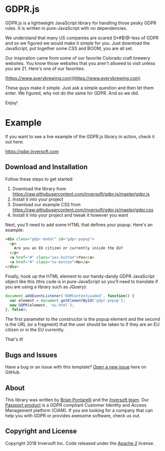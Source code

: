 # GDPR.js

GDPR.js is a lightweight JavaScript library for handling those pesky GDPR rules. It is written in pure-JavaScript with no dependencies.

We understand that many US companies are scared S*#$!@-less of GDPR and so we figured we would make it simple for you. Just download the JavaScript, put together some CSS and BOOM, you are all set.

Our inspiration came from some of our favorite Colorado craft brewery websites. You know those websites that you aren't allowed to visit unless you are 21. Here's one of our favorites:

[https://www.averybrewing.com](https://www.averybrewing.com)

These guys make it simple. Just ask a simple question and then let them enter. We figured, why not do the same for GDPR. And so we did. 

Enjoy!

# Example

If you want to see a live example of the GDPR.js library in action, check it out here:

https://gdpr.inversoft.com

## Download and Installation

Follow these steps to get started:

1. Download the library from https://raw.githubusercontent.com/inversoft/gdpr.js/master/gdpr.js
2. Install it into your project
3. Download our example CSS from https://raw.githubusercontent.com/inversoft/gdpr.js/master/gdpr.css
4. Install it into your project and tweak it however you want

Next, you'll need to add some HTML that defines your popup. Here's an example:

```html
<div class="gdpr-modal" id="gdpr-popup">
  <p>
    Are you an EU citizen or currently inside the EU?
  </p>
  <a href="#" class="yes-button">Yes</a>
  <a href="#" class="no-button">No</a>
</div>
```

Finally, hook up the HTML element to our handy-dandy GDPR JavaScript object like this (this code is in pure-JavaScript so you'll need to translate if you are using a library such as JQuery):

```JavaScript
document.addEventListener('DOMContentLoaded', function() {
  var element = document.getElementById('gdpr-popup');
  new GDPR(element, 'eu.html');
}, false);
```

The first parameter to the constructor is the popup element and the second is the URL (or a fragment) that the user should be taken to if they are an EU citizen or in the EU currently.

That's it!

## Bugs and Issues

Have a bug or an issue with this template? [Open a new issue](https://github.com/inversoft/gdpr.js/issues) here on GitHub.

## About

This library was written by [Brian Pontarelli](https://www.linkedin.com/in/voidmain/) and the [Inversoft team](https://www.inversoft.com). Our [Passport product](https://www.inversoft.com/products/identity-user-management) is a GDPR compliant Customer Identity and Access Management platform (CIAM). If you are looking for a company that can help you with GDPR or provides awesome software, check us out.

## Copyright and License

Copyright 2018 Inversoft Inc. Code released under the [Apache 2](https://github.com/inversoft/gdpr.js/blob/master/LICENSE) license.
